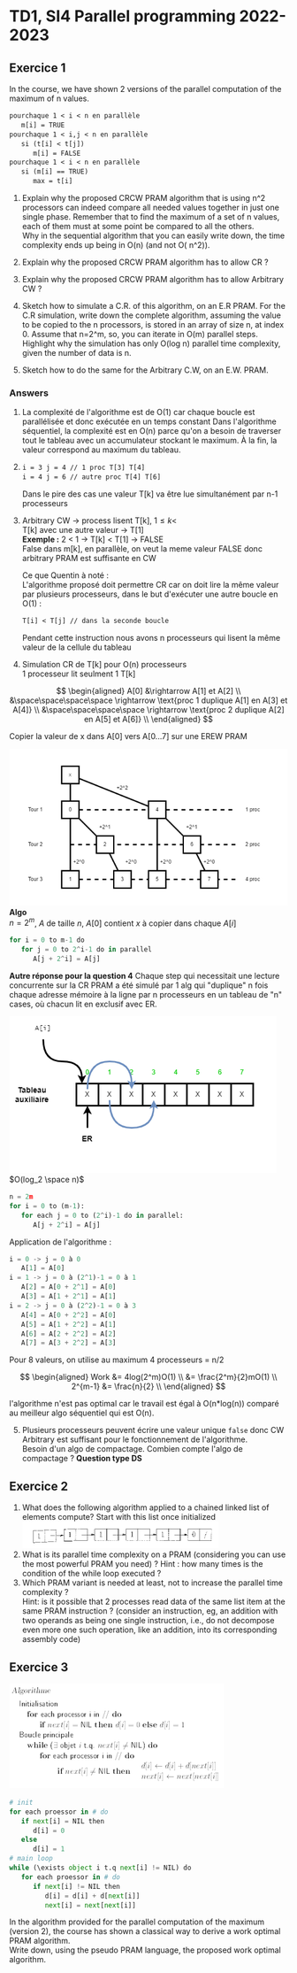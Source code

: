 # TD1, SI4 Parallel programming 2022-2023

## Exercice 1

In the course, we have shown 2 versions of the parallel computation of the maximum of n values.

```txt
pourchaque 1 < i < n en parallèle 
   m[i] = TRUE 
pourchaque 1 < i,j < n en parallèle 
   si (t[i] < t[j])
      m[i] = FALSE
pourchaque 1 < i < n en parallèle 
   si (m[i] == TRUE)
      max = t[i] 
```

1. Explain why the proposed CRCW PRAM algorithm that is using n^2 processors can indeed compare all needed values
   together in just one single phase. Remember that to find the maximum of a set of n values, each of them must at some
   point be compared to all the others.  
   Why in the sequential algorithm that you can easily write down, the time complexity ends up being in O(n) (and not O(
   n^2)).

2. Explain why the proposed CRCW PRAM algorithm has to allow CR ?

3. Explain why the proposed CRCW PRAM algorithm has to allow Arbitrary CW ?

4. Sketch how to simulate a C.R. of this algorithm, on an E.R PRAM. For the C.R simulation, write down the complete
   algorithm, assuming the value to be copied to the n processors, is stored in an array of size n, at index 0. Assume
   that n=2^m, so, you can iterate in O(m) parallel steps. Highlight why the simulation has only O(log n) parallel time
   complexity, given the number of data is n.

5. Sketch how to do the same for the Arbitrary C.W, on an E.W. PRAM.

### Answers

1. La complexité de l'algorithme est de O(1) car chaque boucle est parallélisée et donc exécutée en un temps constant
   Dans l'algorithme séquentiel, la complexité est en O(n) parce qu'on a besoin de traverser tout le tableau avec un
   accumulateur stockant le maximum. À la fin, la valeur correspond au maximum du tableau.

2. ```txt
   i = 3 j = 4 // 1 proc T[3] T[4]   
   i = 4 j = 6 // autre proc T[4] T[6]
   ```

   Dans le pire des cas une valeur T[k] va être lue simultanément par n-1 processeurs

3. Arbitrary CW $\rightarrow$ process lisent T[k], $1 \leq k \lt$  
   T[k] avec une autre valeur $\rightarrow$ T[1]  
   **Exemple :** 2 < 1 $\rightarrow$ T[k] < T[1] $\rightarrow$ FALSE  
   False dans m[k], en parallèle, on veut la meme valeur FALSE donc arbitrary  PRAM est suffisante en CW

   Ce que Quentin à noté :  
   L'algorithme proposé doit permettre CR car on doit lire la même valeur par plusieurs processeurs, dans le but d'exécuter une autre boucle en O(1) :

   ```txt
   T[i] < T[j] // dans la seconde boucle
   ```

   Pendant cette instruction nous avons n processeurs qui lisent la même valeur de la cellule du tableau

4. Simulation CR de T[k] pour O(n) processeurs  
   1 processeur lit seulment 1 T[k]  

$$
\begin{aligned}
A[0] &\rightarrow A[1] et A[2] \\
&\space\space\space\space \rightarrow \text{proc 1 duplique A[1] en A[3] et A[4]} \\
&\space\space\space\space \rightarrow \text{proc 2 duplique A[2] en A[5] et A[6]} \\
\end{aligned}
$$

   Copier la valeur de x dans A[0] vers A[0...7] sur une EREW PRAM

   ![diagramme question 4](question4.drawio.png)  
   **Algo**  
   $n = 2^m$, $A$ de taille $n$, $A[0]$ contient $x$ à copier dans chaque $A[i]$  

   ```py
   for i = 0 to m-1 do
      for j = 0 to 2^i-1 do in parallel
         A[j + 2^i] = A[j]
   ```

   **Autre réponse pour la question 4**
   Chaque step qui necessitait une lecture concurrente sur la CR PRAM a été simulé par 1 alg qui "duplique" n fois chaque adresse mémoire à la ligne par n processeurs en un tableau de "n" cases, où chacun lit en exclusif avec ER.

   ![diagramme question 4 v2](question4-2.drawio.png)  
   $O(log_2 \space n)$

   ```py 
   n = 2m 
   for i = 0 to (m-1):
      for each j = 0 to (2^i)-1 do in parallel:
         A[j + 2^i] = A[j]
   ```

   Application de l'algorithme :

   ```py
   i = 0 -> j = 0 à 0
      A[1] = A[0]
   i = 1 -> j = 0 à (2^1)-1 = 0 à 1
      A[2] = A[0 + 2^1] = A[0]
      A[3] = A[1 + 2^1] = A[1]
   i = 2 -> j = 0 à (2^2)-1 = 0 à 3
      A[4] = A[0 + 2^2] = A[0]
      A[5] = A[1 + 2^2] = A[1]
      A[6] = A[2 + 2^2] = A[2]
      A[7] = A[3 + 2^2] = A[3]
   ```

   Pour 8 valeurs, on utilise au maximum 4 processeurs = n/2

$$
\begin{aligned}
Work &= 4log(2^m)O(1) \\
&= \frac{2^m}{2}mO(1) \\
2^{m-1} &= \frac{n}{2} \\
\end{aligned}
$$

   l'algorithme n'est pas optimal car le travail est égal à O(n*log(n)) comparé au meilleur algo séquentiel qui est O(n).

5. Plusieurs processeurs peuvent écrire une valeur unique `false` donc CW Arbitrary est suffisant pour le fonctionnement de l'algorithme.  
Besoin d'un algo de compactage.
Combien compte l'algo de compactage ? **Question type DS**  

## Exercice 2

1. What does the following algorithm applied to a chained linked list of elements compute?
   Start with this list once initialized
   ![linked list](image-000.png)
2. What is its parallel time complexity on a PRAM (considering you can use the most powerful PRAM you need) ? Hint : how
   many times is the condition of the while loop executed ?
3. Which PRAM variant is needed at least, not to increase the parallel time complexity ?  
   Hint: is it possible that 2 processes read data of the same list item at the same PRAM instruction ? (consider an
   instruction, eg, an addition with two operands as being one single instruction, i.e., do not decompose even more one
   such operation, like an addition, into its corresponding assembly code)

## Exercice 3

![algorithme](image-001.png)

```py
# init 
for each proessor in # do
   if next[i] = NIL then 
      d[i] = 0 
   else 
      d[i] = 1
# main loop
while (\exists object i t.q next[i] != NIL) do
   for each proessor in # do
      if next[i] != NIL then
         d[i] = d[i] + d[next[i]]
         next[i] = next[next[i]]
```

In the algorithm provided for the parallel computation of the maximum (version 2), the course has shown a classical way
to derive a work optimal PRAM algorithm.  
Write down, using the pseudo PRAM language, the proposed work optimal algorithm.
